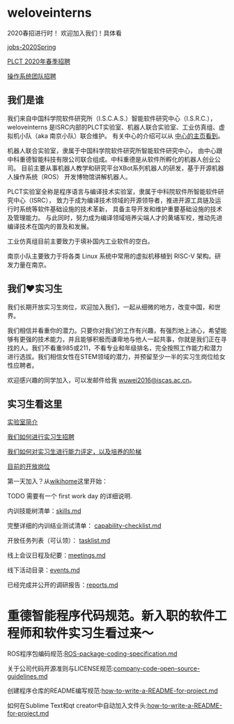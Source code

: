# weloveinterns

2020春招进行时！ 欢迎加入我们！具体看

[jobs-2020Spring](jobs-2020Spring.md)

[PLCT 2020年春季招聘](https://github.com/isrc-cas/PLCT-Weekly/blob/master/Jobs-2020-03.md)

[操作系统团队招聘](JD-EulixOS-20200408.md)

## 我们是谁

我们来自中国科学院软件研究所（I.S.C.A.S.）智能软件研究中心（I.S.R.C.），
weloveinterns 是ISRC内部的PLCT实验室、机器人联合实验室、工业仿真组、虚拟机小队（aka 南京小队）联合维护。
有关中心的介绍可以从 [中心的主页看到](https://isrc.iscas.ac.cn)。

机器人联合实验室，隶属于中国科学院软件研究所智能软件研究中心，
由中心跟中科重德智能科技有限公司联合组成。中科重德是从软件所孵化的机器人创业公司。
目前主要从事机器人教学和研究平台XBot系列机器人的研发，基于开源机器人操作系统（ROS）
开发博物馆讲解机器人。

PLCT实验室全称是程序语言与编译技术实验室，隶属于中科院软件所智能软件研究中心（ISRC），
致力于成为编译技术领域的开源领导者，推进开源工具链及运行时系统等软件基础设施的技术革新，
具备主导开发和维护重要基础设施的技术及管理能力。
与此同时，努力成为编译领域培养尖端人才的黄埔军校，推动先进编译技术在国内的普及和发展。

工业仿真组目前主要致力于填补国内工业软件的空白。

南京小队主要致力于将各类 Linux 系统中常用的虚拟机移植到 RISC-V 架构。研发力量在南京。

## 我们❤️实习生

我们长期开放实习生岗位，欢迎加入我们，一起从细微的地方，改变中国，和世界。

我们相信并看重你的潜力。只要你对我们的工作有兴趣，有强烈地上进心，希望能够有更强的技术能力，并且能够积极而谦卑地与他人一起共事，你就是我们正在寻找的人。我们不看重985或211，不看专业和年级排名，完全按照工作能力和潜力进行选拔。我们相信女性在STEM领域的潜力，并预留至少一半的实习生岗位给女性应聘者。

欢迎感兴趣的同学加入，可以发邮件给我 [wuwei2016@iscas.ac.cn](mailto:wuwei2016@iscas.ac.cn)。

## 实习生看这里

[实验室简介](https://github.com/lazyparser/weloveinterns/blob/master/so-you-want-to-join-us.md)

[我们如何进行实习生招聘](https://github.com/lazyparser/weloveinterns/blob/master/how-do-we-interview-interns.md)

[我们如何对实习生进行能力评定，以及培养的阶梯](https://github.com/lazyparser/weloveinterns/blob/master/how-do-we-rank-interns.md)

[目前的开放岗位](https://github.com/lazyparser/weloveinterns/blob/master/open-interns.md)

第一天加入？从[wikihome](https://github.com/lazyparser/weloveinterns/wiki)这里开始：

TODO 需要有一个 first work day 的详细说明.

内训技能树清单：[skills.md](skills.md)

完整详细的内训结业测试清单： [capability-checklist.md](capability-checklist.md)

开放任务列表（可认领）： [tasklist.md](tasklist.md)

线上会议日程及纪要：[meetings.md](meetings.md)

线下活动目录：[events.md](events.md)

已经完成并公开的调研报告：[reports.md](reports.md)

# 重德智能程序代码规范。新入职的软件工程师和软件实习生看过来～

ROS程序包编码规范:[ROS-package-coding-specification.md](ROS-package-coding-specification.md)

关于公司代码开源准则与LICENSE规范:[company-code-open-source-guidelines.md](company-code-open-source-guidelines.md)

创建程序仓库的README编写规范:[how-to-write-a-README-for-project.md](how-to-write-a-README-for-project.md)

如何在Sublime Text和qt creator中自动加入文件头:[how-to-write-a-README-for-project.md](how-to-write-a-README-for-project.md)
